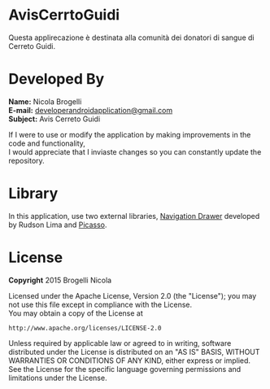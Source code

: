 # AvisCerrtoGuidi

Questa applirecazione è destinata alla comunità dei donatori di sangue di Cerreto Guidi.


# Developed By

<strong>Name:</strong> Nicola Brogelli<br>
<strong>E-mail:</strong> <a href="mailto:developerandroidapplication@gmail.com" target="_top">developerandroidapplication@gmail.com</a> <br>
<strong>Subject:</strong> Avis Cerreto Guidi<br>

If I were to use or modify the application by making improvements in the code and functionality,<br> 
I would appreciate that I inviaste changes so you can constantly update the repository.<br>

# Library

In this application, use two external libraries, <a target="_blank" href="https://github.com/rudsonlive/NavigationDrawer-MaterialDesign">Navigation Drawer</a> developed by Rudson Lima and <a target="_blank" href="https://github.com/square/picasso">Picasso</a>.

# License

<strong>Copyright</strong> 2015 Brogelli Nicola

Licensed under the Apache License, Version 2.0 (the "License"); you may not use this file except in compliance with the License.<br>
You may obtain a copy of the License at<br>

    http://www.apache.org/licenses/LICENSE-2.0

Unless required by applicable law or agreed to in writing, software distributed under the License is distributed on an "AS IS" BASIS,
WITHOUT WARRANTIES OR CONDITIONS OF ANY KIND, either express or implied.<br>
See the License for the specific language governing permissions and limitations under the License.<br>